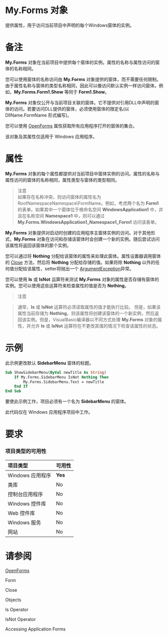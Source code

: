 # My.Forms 对象
提供属性，用于访问当前项目中声明的每个Windows窗体的实例。


# 备注
**My.Forms** 对象在当前项目中提供每个窗体的实例。属性的名称与属性访问的窗体的名称相同。

您可以使用窗体的名称访问由 **My.Forms** 对象提供的窗体，而不需要任何限制。由于属性名称与窗体的类型名称相同，因此可以像访问默认实例一样访问窗体。例如，**My.Forms.Form1.Show** 等同于 **Form1.Show**。

**My.Forms** 对象仅公开与当前项目关联的窗体。它不提供对引用DLL中声明的窗体的访问。若要访问DLL提供的窗体，必须使用窗体的限定名(以 DllName.FormName 形式编写)。

您可以使用 <a href='https://docs.microsoft.com/en-us/dotnet/api/microsoft.visualbasic.applicationservices.windowsformsapplicationbase.openforms'>OpenForms</a> 属性获取所有应用程序打开的窗体的集合。

该对象及其属性仅适用于 Windows 应用程序。


# 属性
**My.Forms** 对象的每个属性都提供对当前项目中窗体实例的访问。属性的名称与属性访问的窗体的名称相同，属性类型与窗体的类型相同。

>注意<br/>
>如果存在名称冲突，则访问窗体的属性名为RootNamespaceNamespace\FormName。例如，考虑两个名为 **Form1** 的表单。如果其中一个窗体位于根命名空间 **WindowsApplication1** 中，并且在名称空间 **Namespace1** 中，则可以通过 **My.Forms.WindowsApplication1_Namespace1_Form1** 访问该表单。 

**My.Forms** 对象提供对启动时创建的应用程序主窗体实例的访问。对于其他形式，**My.Forms** 对象在访问和存储该窗体时会创建一个新的实例。随后尝试访问该属性将返回该窗体的那个实例。

您可以通过将 **Nothing** 分配给该窗体的属性来处理此窗体。属性设置器调用窗体的 <a href='https://docs.microsoft.com/en-us/dotnet/api/system.windows.forms.form.close'>Close</a> 方法，然后将 **Nothing** 分配给存储的值。如果将除  **Nothing** 以外的任何值分配给该属性，setter将抛出一个 <a href='#'>ArgumentException</a>异常。
	
您可以使用 **Is** 或 **IsNot** 运算符来测试 **My.Forms** 对象的属性是否存储有窗体的实例。您可以使用这些运算符来检查属性的值是否为 **Nothing**。

>注意  

>通常，**Is** 或 **IsNot** 运算符必须读取属性的值才能执行比较。 但是，如果该属性当前存储为 **Nothing**，则该属性将创建该窗体的一个新实例，然后返回该实例。但是，VisualBasic编译器以不同方式处理 **My.Forms** 对象的属性，并允许 **Is** 或 **IsNot** 运算符在不更改其值的情况下检查该属性的状态。


# 示例
此示例更改默认 **SidebarMenu** 窗体的标题。

```vb
Sub ShowSidebarMenu(ByVal newTitle As String)
    If My.Forms.SidebarMenu IsNot Nothing Then
        My.Forms.SidebarMenu.Text = newTitle
    End If
End Sub
```

要使此示例工作，项目必须有一个名为 **SidebarMenu** 的窗体。

此代码仅在 Windows 应用程序项目中工作。


# 要求
### 项目类型的可用性
| 项目类型        | 可用性          |
|:-------------|:------------------|
| Windows 应用程序           | **Yes** |
| 类库 | No   |
| 控制台应用程序           | No      |
| Windows 控件库           | No |
| Web 控件库           | No |
| Windows 服务           | No |
| 网站           | No |


# 请参阅

<a href='https://docs.microsoft.com/en-us/dotnet/api/microsoft.visualbasic.applicationservices.windowsformsapplicationbase.openforms'>OpenForms</a>

Form

Close

Objects

Is Operator

IsNot Operator

Accessing Application Forms